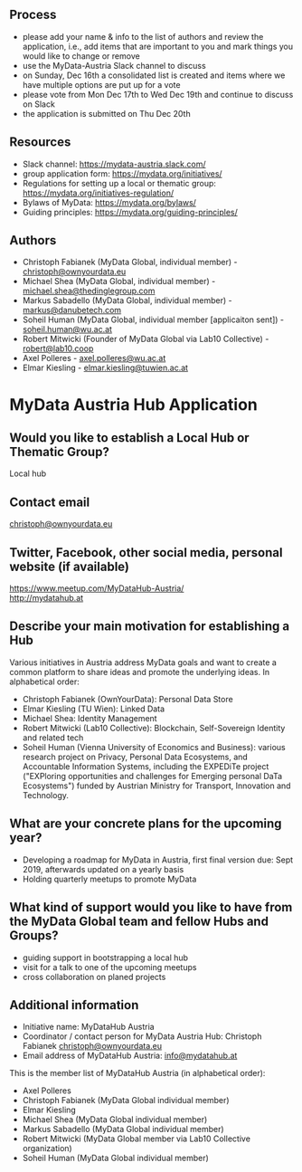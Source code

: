 ﻿## Process
* please add your name & info to the list of authors and review the application, i.e., add items that are important to you and mark things you would like to change or remove
* use the MyData-Austria Slack channel to discuss
* on Sunday, Dec 16th a consolidated list is created and items where we have multiple options are put up for a vote
* please vote from Mon Dec 17th to Wed Dec 19th and continue to discuss on Slack
* the application is submitted on Thu Dec 20th


## Resources
* Slack channel: https://mydata-austria.slack.com/
* group application form: https://mydata.org/initiatives/
* Regulations for setting up a local or thematic group: https://mydata.org/initiatives-regulation/
* Bylaws of MyData: https://mydata.org/bylaws/
* Guiding principles: https://mydata.org/guiding-principles/


## Authors
* Christoph Fabianek (MyData Global, individual member) - christoph@ownyourdata.eu  
* Michael Shea (MyData Global, individual member) - michael.shea@thedinglegroup.com  
* Markus Sabadello (MyData Global, individual member) - markus@danubetech.com
* Soheil Human (MyData Global, individual member [applicaiton sent]) - soheil.human@wu.ac.at
* Robert Mitwicki (Founder of MyData Global via Lab10 Collective) - robert@lab10.coop
* Axel Polleres - axel.polleres@wu.ac.at
* Elmar Kiesling - elmar.kiesling@tuwien.ac.at


# MyData Austria Hub Application


## Would you like to establish a Local Hub or Thematic Group?
Local hub  


## Contact email
christoph@ownyourdata.eu


## Twitter, Facebook, other social media, personal website (if available)
https://www.meetup.com/MyDataHub-Austria/  
http://mydatahub.at  


## Describe your main motivation for establishing a Hub
Various initiatives in Austria address MyData goals and want to create a common platform to share ideas and promote the underlying ideas. In alphabetical order:
- Christoph Fabianek (OwnYourData): Personal Data Store
- Elmar Kiesling (TU Wien): Linked Data
- Michael Shea: Identity Management
- Robert Mitwicki (Lab10 Collective): Blockchain, Self-Sovereign Identity and related tech
- Soheil Human (Vienna University of Economics and Business): various research project on Privacy, Personal Data Ecosystems, and Accountable Information Systems, including the EXPEDiTe project ("EXPloring opportunities and challenges for Emerging personal DaTa Ecosystems") funded by Austrian Ministry for Transport, Innovation and Technology.


## What are your concrete plans for the upcoming year?
- Developing a roadmap for MyData in Austria, first final version due: Sept 2019, afterwards updated on a yearly basis
- Holding quarterly meetups to promote MyData


## What kind of support would you like to have from the MyData Global team and fellow Hubs and Groups?
- guiding support in bootstrapping a local hub  
- visit for a talk to one of the upcoming meetups  
- cross collaboration on planed projects  


## Additional information
- Initiative name: MyDataHub Austria  
- Coordinator / contact person for MyData Austria Hub: Christoph Fabianek <christoph@ownyourdata.eu>  
- Email address of MyDataHub Austria: info@mydatahub.at  

This is the member list of MyDataHub Austria (in alphabetical order):
* Axel Polleres
* Christoph Fabianek (MyData Global individual member)  
* Elmar Kiesling
* Michael Shea (MyData Global individual member)  
* Markus Sabadello (MyData Global individual member)
* Robert Mitwicki (MyData Global member via Lab10 Collective organization)
* Soheil Human (MyData Global individual member)
